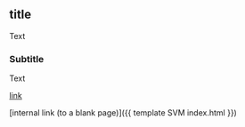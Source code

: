 ## title
Text
### Subtitle
Text

[link](https://google.com)

[internal link (to a blank page)]({{ template SVM index.html }})

